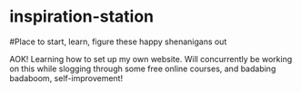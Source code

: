 # inspiration-station
#Place to start, learn, figure these happy shenanigans out

AOK! Learning how to set up my own website. Will concurrently be working on this while slogging through some free online courses, and badabing badaboom, self-improvement!
